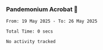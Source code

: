 ### Pandemonium Acrobat 🤸

<!--START_SECTION:waka-->

```all_time
From: 19 May 2025 - To: 26 May 2025

Total Time: 0 secs

No activity tracked
```

<!--END_SECTION:waka-->
